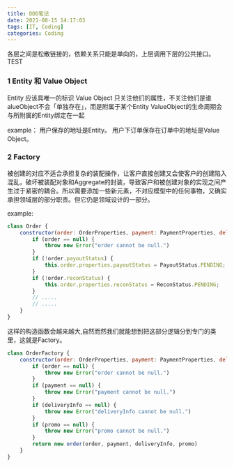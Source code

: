 ```yaml
---
title: DDD笔记
date: 2021-08-15 14:17:03
tags: [IT, Coding]
categories: Coding
---
```


各层之间是松散链接的，依赖关系只能是单向的，上层调用下层的公共接口。TEST
<!--more-->

### 1 Entity 和 Value Object
Entity 应该具唯一的标识
Value Object 只关注他们的属性，不关注他们是谁
alueObject不会「单独存在」，而是附属于某个Entity
ValueObject的生命周期会与所附属的Entity绑定在一起

example：
用户保存的地址是Entity。
用户下订单保存在订单中的地址是Value Object。

### 2 Factory
被创建的对应不适合承担复杂的装配操作，让客户直接创建又会使客户的创建陷入混乱，破坏被装配对象和Aggregate的封装，导致客户和被创建对象的实现之间产生过于紧密的耦合。所以需要添加一些新元素，不对应模型中的任何事物，又确实承担领域层的部分职责。但它仍是领域设计的一部分。

example:

```js
class Order {
    constructor(order: OrderProperties, payment: PaymentProperties, deliveryInfo: DeliveryInfoProperties, promo: PromoProperties) {
        if (order == null) {
            throw new Error("order cannot be null.")
        }
        if (!order.payoutStatus) {
            this.order.properties.payoutStatus = PayoutStatus.PENDING;
        }
        if (!order.reconStatus) {
            this.order.properties.reconStatus = ReconStatus.PENDING;
        }
        // .....
        // .....
    }
}
```
这样的构造函数会越来越大,自然而然我们就能想到把这部分逻辑分到专门的类里，这就是Factory。

```js
class OrderFactory {
    constructor(order: OrderProperties, payment: PaymentProperties, deliveryInfo: DeliveryInfoProperties, promo: PromoProperties) {
        if (order == null) {
            throw new Error("order cannot be null.")
        }
        if (payment == null) {
            throw new Error("payment cannot be null.")
        }
        if (deliveryInfo == null) {
            throw new Error("deliveryInfo cannot be null.")
        }
        if (promo == null) {
            throw new Error("promo cannot be null.")
        }
        return new order(order, payment, deliveryInfo, promo)
    }
}
```